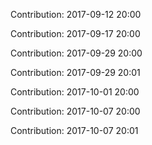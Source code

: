 Contribution: 2017-09-12 20:00

Contribution: 2017-09-17 20:00

Contribution: 2017-09-29 20:00

Contribution: 2017-09-29 20:01

Contribution: 2017-10-01 20:00

Contribution: 2017-10-07 20:00

Contribution: 2017-10-07 20:01

